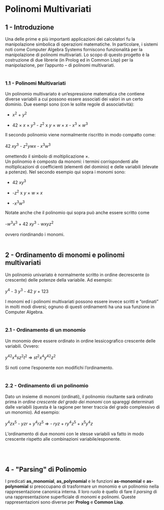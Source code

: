 # Polinomi Multivariati


## 1 - Introduzione
Una delle prime e più importanti applicazioni dei calcolatori fu la manipolazione simbolica di operazioni
matematiche. In particolare, i sistemi noti come Computer Algebra Systems forniscono funzionalità per la manipolazione di polinomi multivariati.
Lo scopo di questo progetto è la costruzione di due librerie (in Prolog ed in Common Lisp) per la
manipolazione, per l’appunto – di polinomi multivariati.
<br><br>

### 1.1 - Polinomi Multivariati
Un polinomio multivariato è un’espressione matematica che contiene diverse variabili a cui possono essere
associati dei valori in un certo dominio. 
Due esempi sono (con le solite regole di associatività):

* _x_<sup>2</sup> + _y_<sup>2</sup>

* 42 × _x_ × _y_<sup>3</sup> - _z_<sup>2</sup> x _y_ × _w_ ×  _x_ - _x_<sup>3</sup> × _w_<sup>3</sup>

Il secondo polinomio viene normalmente riscritto in modo compatto come:<br><br>
42 _xy_<sup>3</sup> - _z_<sup>2</sup>_ywx_ - _x_<sup>3</sup>_w_<sup>3</sup> <br><br>
omettendo il simbolo di moltiplicazione ×.
<br>
Un polinomio è composto da monomi: i termini corrispondenti alle moltiplicazioni di coefficienti (elementi del dominio) e delle variabili (elevate a potenze). Nel secondo esempio qui sopra i monomi sono:

* 42 _xy_<sup>3</sup>

* -_z_<sup>2</sup> x _y_ × _w_ ×  _x_

* -_x_<sup>3</sup>_w_<sup>3</sup>

Notate anche che il polinomio qui sopra può anche essere scritto come <br><br>
-_w_<sup>3</sup>_x_<sup>3</sup> + 42 _xy_<sup>3</sup> - _wxyz_<sup>2</sup>
<br><br>
ovvero riordinando i monomi.
<br><br>

## 2 - Ordinamento di monomi e polinomi multivariati
Un polinomio univariato è normalmente scritto in ordine decrescente (o crescente) delle potenze della variabile. Ad esempio:<br><br>
_y_<sup>4</sup> - 3 _y_<sup>3</sup> - 42 _y_ + 123
<br><br>
I monomi ed i polinomi multivariati possono essere invece scritti e “ordinati” in molti modi diversi; ognuno di questi ordinamenti ha una sua funzione in Computer Algebra.
<br><br>

### 2.1 - Ordinamento di un monomio

Un monomio deve essere ordinato in ordine lessicografico crescente
delle variabili. Ovvero:
<br><br>
_y_<sup>42</sup>_x_<sup>4</sup>_sz_<sup>2</sup>_t_<sup>2</sup> ⇒ _st_<sup>2</sup>_x_<sup>4</sup>_y_<sup>42</sup>_z_<sup>2</sup>
<br><br>
Si noti come l’esponente non modifichi l’ordinamento.
<br><br>

### 2.2 - Ordinamento di un polinomio

Dato un insieme di monomi (ordinati), il polinomio risultante sarà ordinato prima in _ordine crescente del grado dei monomi_ con spareggi determinati dalle variabili (questa è la ragione per tener traccia del grado complessivo di un monomio). Ad esempio:
<br><br>
_y_<sup>4</sup>_zx_<sup>5</sup> - _yzr_ + _y_<sup>4</sup>_rz_<sup>5</sup> ⇒ - _ryz_ + _ry_<sup>4</sup>_z_<sup>5</sup> + _x_<sup>5</sup>_y_<sup>4</sup>_z_
<br><br>
L’ordinamento di due monomi con le stesse variabili va fatto in modo crescente rispetto alle combinazioni
variabile/esponente.

<br><br>

## 4 - "Parsing" di Polinomio
I predicati **as_monomial**, **as_polynomial** e le funzioni **as-monomial** e **as-polynomial** si preoccupano di
trasformare un monomio e un polinomio nella rappresentazione canonica interna. Il loro ruolo è quello di fare il _parsing_ di una rappresentazione superficiale di monomi e polinomi. Queste rappresentazioni sono diverse per **Prolog** e **Common Lisp**.